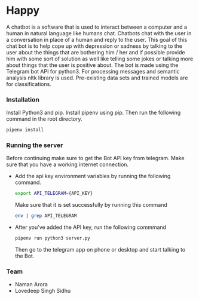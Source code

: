 # Happy

A chatbot is a software that is used to interact between a computer and a human in 
natural language like humans chat. Chatbots chat with the user in a conversation in place 
of a human and reply to the user. This goal of this chat bot is to help cope up with 
depression or sadness by talking to the user about the things that are bothering 
him / her and if possible provide him with some sort of solution as well like telling some jokes or talking more about things that the user is positive about. The bot is made using the 
Telegram bot API for python3. For processing messages and semantic analysis nltk 
library is used. Pre-existing data sets and trained models are for classifications.

### Installation

Install Python3 and pip. Install pipenv using pip. Then run the following command in the root directory.

```bash
pipenv install
```

### Running the server

Before continuing make sure to get the Bot API key from telegram. Make sure that you have a working internet connection.

* Add the api key environment variables by running the following command.
  ```bash
  export API_TELEGRAM={API_KEY}
  ```
  Make sure that it is set successfully by running this command
  ```bash
  env | grep API_TELEGRAM
  ```

* After you've added the API key, run the following commmand
    ```bash
    pipenv run python3 server.py
    ```

    Then go to the telegram app on phone or desktop and start talking to the Bot.


### Team
* Naman Arora
* Lovedeep Singh Sidhu